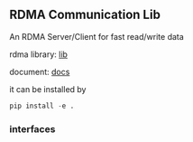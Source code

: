## RDMA Communication Lib

An RDMA Server/Client for fast read/write data

rdma library: [lib](https://github.com/linux-rdma/rdma-core)

document: [docs](https://man7.org/linux/man-pages/man3/ibv_create_cq.3.html)

it can be installed by
```python
pip install -e .
```

### interfaces

